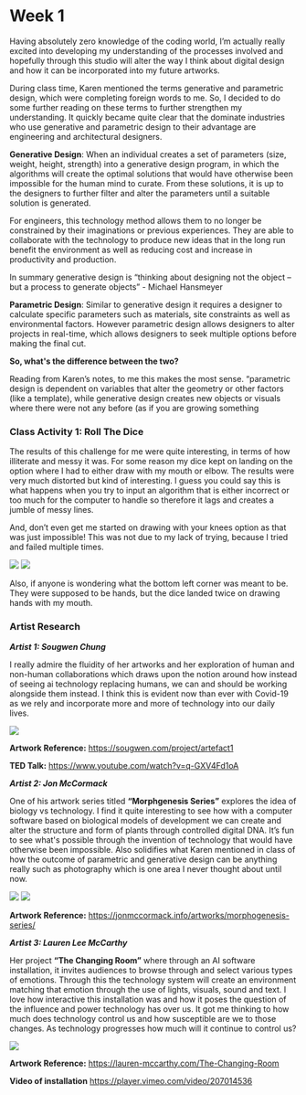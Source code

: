 # Week 1

Having absolutely zero knowledge of the coding world, I’m actually really excited into developing my understanding of the processes involved and hopefully through this studio will alter the way I think about digital design and how it can be incorporated into my future artworks.  

During class time, Karen mentioned the terms generative and parametric design, which were completing foreign words to me. So, I decided to do some further reading on these terms to further strengthen my understanding. It quickly became quite clear that the dominate industries who use generative and parametric design to their advantage are engineering and architectural designers.  

**Generative Design**: When an individual creates a set of parameters (size, weight, height, strength) into a generative design program, in which the algorithms will create the optimal solutions that would have otherwise been impossible for the human mind to curate. From these solutions, it is up to the designers to further filter and alter the parameters until a suitable solution is generated.  

For engineers, this technology method allows them to no longer be constrained by their imaginations or previous experiences. They are able to collaborate with the technology to produce new ideas that in the long run benefit the environment as well as reducing cost and increase in productivity and production.  

In summary generative design is “thinking about designing not the object – but a process to generate objects” - Michael Hansmeyer 

**Parametric Design**: Similar to generative design it requires a designer to calculate specific parameters such as materials, site constraints as well as environmental factors. However parametric design allows designers to alter projects in real-time, which allows designers to seek multiple options before making the final cut.  

**So, what's the difference between the two?** 

Reading from Karen’s notes, to me this makes the most sense. “parametric design is dependent on variables that alter the geometry or other factors (like a template), while generative design creates new objects or visuals where there were not any before (as if you are growing something


### Class Activity 1: Roll The Dice 

The results of this challenge for me were quite interesting, in terms of how illiterate and messy it was. For some reason my dice kept on landing on the option where I had to either draw with my mouth or elbow. The results were very much distorted but kind of interesting. I guess you could say this is what happens when you try to input an algorithm that is either incorrect or too much for the computer to handle so therefore it lags and creates a jumble of messy lines.  

And, don’t even get me started on drawing with your knees option as that was just impossible! This was not due to my lack of trying, because I tried and failed multiple times. 


<img src= https://github.com/aliceyu1111/Slave-to-the-Algorithm/blob/master/Week%201/Activity%201%20-%20Roll%20The%20Dice%20Rules%20Chart.png >
<img src= https://github.com/aliceyu1111/Slave-to-the-Algorithm/blob/master/Week%201/Activity%201%20-%20Roll%20The%20Dice%20Results.png >
 
 Also, if anyone is wondering what the bottom left corner was meant to be. They were supposed to be hands, but the dice landed twice on drawing hands with my mouth. 
 
 ### Artist Research
 
 _**Artist 1: Sougwen Chung**_
 
I really admire the fluidity of her artworks and her exploration of human and non-human collaborations which draws upon the notion around how instead of seeing ai technology replacing humans, we can and should be working alongside them instead. I think this is evident now than ever with Covid-19 as we rely and incorporate more and more of technology into our daily lives. 

<img src= https://github.com/aliceyu1111/Slave-to-the-Algorithm/blob/master/Week%201/Artist%201-%20Sougwen%20Chung.jpg >


**Artwork Reference:** https://sougwen.com/project/artefact1 

**TED Talk:** https://www.youtube.com/watch?v=q-GXV4Fd1oA 

_**Artist 2: Jon McCormack**_

One of his artwork series titled **“Morphgenesis Series”** explores the idea of biology vs technology. I find it quite interesting to see how with a computer software based on biological models of development we can create and alter the structure and form of plants through controlled digital DNA. It’s fun to see what's possible through the invention of technology that would have otherwise been impossible. Also solidifies what Karen mentioned in class of how the outcome of parametric and generative design can be anything really such as photography which is one area I never thought about until now. 

<img src= https://github.com/aliceyu1111/Slave-to-the-Algorithm/blob/master/Week%201/Artist%202%20-%20Jon%20McCormack-%20Image%201.png >
<img src= https://github.com/aliceyu1111/Slave-to-the-Algorithm/blob/master/Week%201/Artist%202%20-%20Jon%20McCormack-%20Image%202.jpg >

**Artwork Reference:** https://jonmccormack.info/artworks/morphogenesis-series/ 

_**Artist 3: Lauren Lee McCarthy**_

Her project **“The Changing Room”** where through an AI software installation, it invites audiences to browse through and select various types of emotions. Through this the technology system will create an environment matching that emotion through the use of lights, visuals, sound and text. I love how interactive this installation was and how it poses the question of the influence and power technology has over us.  It got me thinking to how much does technology control us and how susceptible are we to those changes. As technology progresses how much will it continue to control us?  

<img src= https://github.com/aliceyu1111/Slave-to-the-Algorithm/blob/master/Week%201/Artist%203%20-%20Lauren%20Lee%20McCarthy%20-%20The%20Changing%20Room.jpg >

**Artwork Reference:** https://lauren-mccarthy.com/The-Changing-Room

**Video of installation** https://player.vimeo.com/video/207014536

